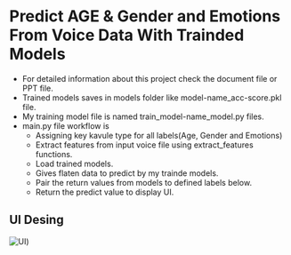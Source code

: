 # Predict  AGE & Gender and Emotions From Voice Data With Trainded Models
* For detailed information about this project check the document file or PPT file.
* Trained models saves in models folder like model-name_acc-score.pkl file.
* My training model file is named train_model-name_model.py files.
* main.py file workflow is
    - Assigning key kavule type for all labels(Age, Gender and Emotions)
    - Extract features from input voice file using extract_features functions.
    - Load trained models.
    - Gives flaten data to predict by my trainde models.
    - Pair the return values from models to defined labels below.
    - Return the predict value to display UI.
## UI Desing
![UI](https://github.com/Aktasidris/AI-Models/blob/master/sunum/WhatsApp%20Görsel%202024-05-31%20saat%2008.29.27_3c71f71a.jpg))
